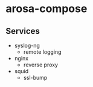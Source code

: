 # arosa-compose

## Services

- syslog-ng
    - remote logging
- nginx
    - reverse proxy
- squid
    - ssl-bump
